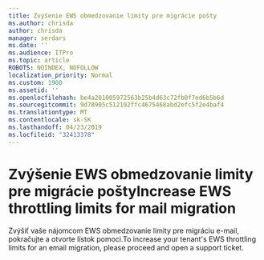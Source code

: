 ```yaml
---
title: Zvýšenie EWS obmedzovanie limity pre migrácie pošty
ms.author: chrisda
author: chrisda
manager: serdars
ms.date: ''
ms.audience: ITPro
ms.topic: article
ROBOTS: NOINDEX, NOFOLLOW
localization_priority: Normal
ms.custom: 1900
ms.assetid: ''
ms.openlocfilehash: be4a201005972563b25b4d63c72fb0f7ed6b5b6d
ms.sourcegitcommit: 9d78905c512192ffc4675468abd2efc5f2e4baf4
ms.translationtype: MT
ms.contentlocale: sk-SK
ms.lasthandoff: 04/23/2019
ms.locfileid: "32413378"
---
```

# <a name="increase-ews-throttling-limits-for-mail-migration"></a><span data-ttu-id="2acd3-102">Zvýšenie EWS obmedzovanie limity pre migrácie pošty</span><span class="sxs-lookup"><span data-stu-id="2acd3-102">Increase EWS throttling limits for mail migration</span></span>

<span data-ttu-id="2acd3-103">Zvýšiť vaše nájomcom EWS obmedzovanie limity pre migráciu e-mail, pokračujte a otvorte lístok pomoci.</span><span class="sxs-lookup"><span data-stu-id="2acd3-103">To increase your tenant's EWS throttling limits for an email migration, please proceed and open a support ticket.</span></span>
